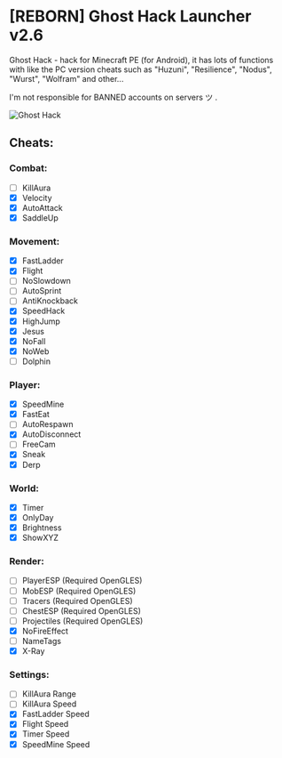 # [REBORN] Ghost Hack Launcher v2.6

Ghost Hack - hack for Minecraft PE (for Android), it has lots of functions with like the PC version cheats such as "Huzuni", "Resilience", "Nodus", "Wurst", "Wolfram" and other...

I'm not responsible for BANNED accounts on servers ツ  .

![Ghost Hack](https://photos-1.dropbox.com/t/2/AAAjMEMtgOvByPeCUxSbyFrfmIFdD2aAmljkNh64dqztdg/12/231106353/png/32x32/1/_/1/2/GhostHack_reborn-image.png/EOn65MEBGJuxASACKAI/xzDFhD9yei0rE-M_IB_68ok2DurHQbLqOvlunY3gFEQ?size=2048x1536&size_mode=3)

## Cheats:

### Combat:
- [ ] KillAura
- [x] Velocity
- [x] AutoAttack
- [x] SaddleUp

### Movement:
- [x] FastLadder
- [x] Flight
- [ ] NoSlowdown
- [ ] AutoSprint
- [ ] AntiKnockback
- [x] SpeedHack
- [x] HighJump
- [x] Jesus
- [x] NoFall
- [x] NoWeb
- [ ] Dolphin

### Player:
- [x] SpeedMine
- [x] FastEat
- [ ] AutoRespawn
- [x] AutoDisconnect
- [ ] FreeCam
- [x] Sneak
- [x] Derp

### World:
- [x] Timer
- [x] OnlyDay
- [x] Brightness
- [x] ShowXYZ

### Render:
- [ ] PlayerESP (Required OpenGLES)
- [ ] MobESP (Required OpenGLES)
- [ ] Tracers (Required OpenGLES)
- [ ] ChestESP (Required OpenGLES)
- [ ] Projectiles (Required OpenGLES)
- [x] NoFireEffect
- [ ] NameTags
- [x] X-Ray

### Settings:
- [ ] KillAura Range
- [ ] KillAura Speed
- [x] FastLadder Speed
- [x] Flight Speed
- [x] Timer Speed
- [x] SpeedMine Speed
